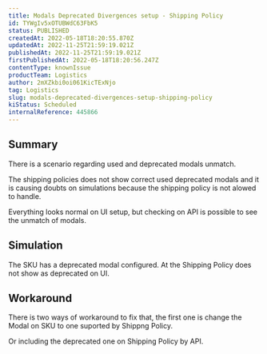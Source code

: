 ```yaml
---
title: Modals Deprecated Divergences setup - Shipping Policy
id: TYWgIv5xOTUBWdC63FbK5
status: PUBLISHED
createdAt: 2022-05-18T18:20:55.870Z
updatedAt: 2022-11-25T21:59:19.021Z
publishedAt: 2022-11-25T21:59:19.021Z
firstPublishedAt: 2022-05-18T18:20:56.247Z
contentType: knownIssue
productTeam: Logistics
author: 2mXZkbi0oi061KicTExNjo
tag: Logistics
slug: modals-deprecated-divergences-setup-shipping-policy
kiStatus: Scheduled
internalReference: 445866
---
```


## Summary


There is a scenario regarding used and deprecated modals unmatch.

The shipping policies does not show correct used deprecated modals and it is causing doubts on simulations because the shipping policy is not alowed to handle.

Everything looks normal on UI setup, but checking on API is possible to see the unmatch of modals.




## Simulation


The SKU has a deprecated modal configured.
At the Shipping Policy does not show as deprecated on UI.




## Workaround


There is two ways of workaround to fix that, the first one is change the Modal on SKU to one suported by Shippng Policy.

Or including the deprecated one on Shipping Policy by API.

